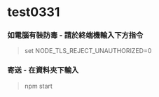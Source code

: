 # test0331

### 如電腦有裝防毒  - 請於終端機輸入下方指令
> 
> set NODE_TLS_REJECT_UNAUTHORIZED=0
> 

### 寄送 - 在資料夾下輸入
> 
> npm start
> 